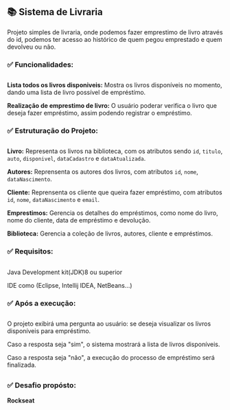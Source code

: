 <h2> 📚 Sistema de Livraria </h2>

<p> Projeto simples de livraria, onde podemos fazer emprestimo de livro através do id, podemos ter acesso ao histórico de quem pegou emprestado e quem devolveu ou não.
</p>

<h3> ✅ Funcionalidades:</h3>

##

**Lista todos os livros disponiveis:**
Mostra os livros disponíveis no momento, dando uma lista de livro possível de empréstímo.

**Realização de emprestimo de livro:**
O usuário poderar verifica o livro que deseja fazer empréstimo, assim podendo registrar o empréstimo.

<h3> ✅ Estruturação do Projeto:</h3>

##

**Livro:** Representa os livros na biblioteca, com os atributos sendo `id`, `titulo`, `auto`, `disponivel`, `dataCadastro` e `dataAtualizada`.

**Autores:** Reprensenta os autores dos livros, com atributos `id`, `nome`, `dataNascimento`.

**Cliente:** Reprensenta os cliente que queira fazer empréstimo, com atributos `id`, `nome`, `dataNascimento` e `email`.

**Emprestimos:** Gerencia os detalhes do empréstimos, como nome do livro, nome do cliente, data de empréstimo e devolução.

**Biblioteca:** Gerencia a coleção de livros, autores, cliente e empréstimos.


<h3> ✅ Requisitos:</h3>

##

 Java Development kit(JDK)8 ou superior
 
 IDE como (Eclipse, Intellij IDEA, NetBeans...)
 
<h3> ✅ Após a execução:</h3>

##

O projeto exibirá uma pergunta ao usuário: se deseja visualizar os livros disponíveis para empréstimo.


Caso a resposta seja "sim", o sistema mostrará a lista de livros disponíveis.

Caso a resposta seja "não", a execução do processo de empréstimo será finalizada.

##

<h3> ✅ Desafio propósto:</h3>

**Rockseat**

